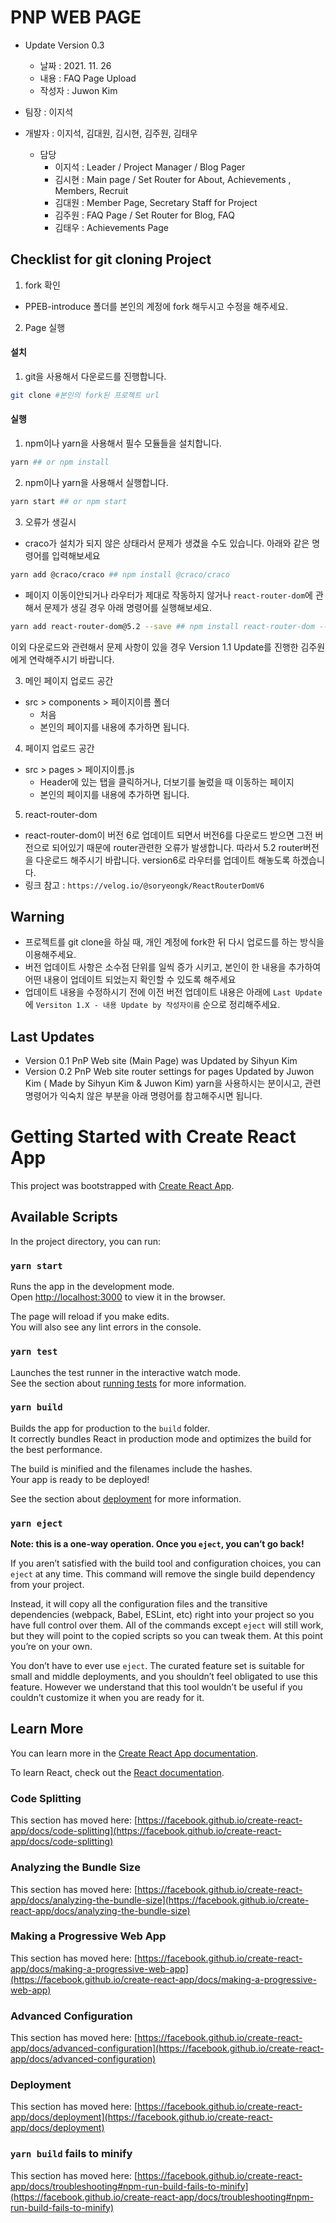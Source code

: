 # PNP WEB PAGE 

- Update Version 0.3
  - 날짜 : 2021. 11. 26   
  - 내용 : FAQ Page Upload
  - 작성자 : Juwon Kim 

- 팀장 : 이지석
- 개발자 : 이지석, 김대원, 김시현, 김주원, 김태우
  - 담당 
    - 이지석 : Leader / Project Manager / Blog Pager
    - 김시현 : Main page / Set Router for About, Achievements , Members, Recruit
    - 김대원 : Member Page, Secretary Staff for Project
    - 김주원 : FAQ Page / Set Router for Blog, FAQ
    - 김태우 : Achievements Page


## Checklist for git cloning Project

1. fork 확인 
- PPEB-introduce 폴더를 본인의 계정에 fork 해두시고 수정을 해주세요. 

2. Page 실행
  #### 설치
  1. git을 사용해서 다운로드를 진행합니다.  
  
  ```bash
  git clone #본인의 fork된 프로젝트 url
  ```
  
  #### 실행
  1. npm이나 yarn을 사용해서 필수 모듈들을 설치합니다.

  ```bash
  yarn ## or npm install
  ```

  2. npm이나 yarn을 사용해서 실행합니다.

  ```bash
  yarn start ## or npm start
  ```

  3. 오류가 생길시 
  - craco가 설치가 되지 않은 상태라서 문제가 생겼을 수도 있습니다. 아래와 같은 명령어를 입력해보세요
  ```bash
  yarn add @craco/craco ## npm install @craco/craco
  ```
  
  - 페이지 이동이안되거나 라우터가 제대로 작동하지 않거나 `react-router-dom`에 관해서 문제가 생길 경우 아래 명령어를 실행해보세요. 
  ```bash
  yarn add react-router-dom@5.2 --save ## npm install react-router-dom --save 
  ```

  이외 다운로드와 관련해서 문제 사항이 있을 경우 Version 1.1 Update를 진행한 김주원에게 연락해주시기 바랍니다.

3. 메인 페이지 업로드 공간 

- src > components > 페이지이름 폴더 
  - 처음 
  - 본인의 페이지를 내용에 추가하면 됩니다.

4. 페이지 업로드 공간

- src > pages > 페이지이름.js
  - Header에 있는 탭을 클릭하거나, 더보기를 눌렀을 때 이동하는 페이지
  - 본인의 페이지를 내용에 추가하면 됩니다.

5. react-router-dom
- react-router-dom이 버전 6로 업데이트 되면서 버전6를 다운로드 받으면 그전 버전으로 되어있기 때문에 router관련한 오류가 발생합니다. 따라서 5.2 router버전을 다운로드 해주시기 바랍니다. version6로 라우터를 업데이트 해놓도록 하겠습니다. 
- 링크 참고 : `https://velog.io/@soryeongk/ReactRouterDomV6`

## Warning 
- 프로젝트를 git clone을 하실 때, 개인 계정에 fork한 뒤 다시 업로드를 하는 방식을 이용해주세요. 
- 버전 업데이트 사항은 소수점 단위를 일씩 증가 시키고, 본인이 한 내용을 추가하여 어떤 내용이 업데이트 되었는지 확인할 수 있도록 해주세요 
- 업데이트 내용을 수정하시기 전에 이전 버전 업데이트 내용은 아래에 `Last Update`에 `Versiton 1.X - 내용 Update by 작성자이름` 순으로 정리해주세요. 

## Last Updates

- Version 0.1 PnP Web site (Main Page) was Updated by Sihyun Kim
- Version 0.2 PnP Web site router settings for pages Updated by Juwon Kim ( Made by Sihyun Kim & Juwon Kim)
yarn을 사용하시는 분이시고, 관련 명령어가 익숙치 않은 부분을 아래 명령어를 참고해주시면 됩니다.

# Getting Started with Create React App

This project was bootstrapped with [Create React App](https://github.com/facebook/create-react-app).

## Available Scripts

In the project directory, you can run:

### `yarn start`

Runs the app in the development mode.\
Open [http://localhost:3000](http://localhost:3000) to view it in the browser.

The page will reload if you make edits.\
You will also see any lint errors in the console.

### `yarn test`

Launches the test runner in the interactive watch mode.\
See the section about [running tests](https://facebook.github.io/create-react-app/docs/running-tests) for more information.

### `yarn build`

Builds the app for production to the `build` folder.\
It correctly bundles React in production mode and optimizes the build for the best performance.

The build is minified and the filenames include the hashes.\
Your app is ready to be deployed!

See the section about [deployment](https://facebook.github.io/create-react-app/docs/deployment) for more information.

### `yarn eject`

**Note: this is a one-way operation. Once you `eject`, you can’t go back!**

If you aren’t satisfied with the build tool and configuration choices, you can `eject` at any time. This command will remove the single build dependency from your project.

Instead, it will copy all the configuration files and the transitive dependencies (webpack, Babel, ESLint, etc) right into your project so you have full control over them. All of the commands except `eject` will still work, but they will point to the copied scripts so you can tweak them. At this point you’re on your own.

You don’t have to ever use `eject`. The curated feature set is suitable for small and middle deployments, and you shouldn’t feel obligated to use this feature. However we understand that this tool wouldn’t be useful if you couldn’t customize it when you are ready for it.

## Learn More

You can learn more in the [Create React App documentation](https://facebook.github.io/create-react-app/docs/getting-started).

To learn React, check out the [React documentation](https://reactjs.org/).

### Code Splitting

This section has moved here: [https://facebook.github.io/create-react-app/docs/code-splitting](https://facebook.github.io/create-react-app/docs/code-splitting)

### Analyzing the Bundle Size

This section has moved here: [https://facebook.github.io/create-react-app/docs/analyzing-the-bundle-size](https://facebook.github.io/create-react-app/docs/analyzing-the-bundle-size)

### Making a Progressive Web App

This section has moved here: [https://facebook.github.io/create-react-app/docs/making-a-progressive-web-app](https://facebook.github.io/create-react-app/docs/making-a-progressive-web-app)

### Advanced Configuration

This section has moved here: [https://facebook.github.io/create-react-app/docs/advanced-configuration](https://facebook.github.io/create-react-app/docs/advanced-configuration)

### Deployment

This section has moved here: [https://facebook.github.io/create-react-app/docs/deployment](https://facebook.github.io/create-react-app/docs/deployment)

### `yarn build` fails to minify

This section has moved here: [https://facebook.github.io/create-react-app/docs/troubleshooting#npm-run-build-fails-to-minify](https://facebook.github.io/create-react-app/docs/troubleshooting#npm-run-build-fails-to-minify)
